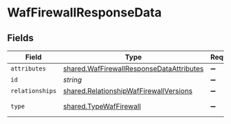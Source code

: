 # WafFirewallResponseData


## Fields

| Field                                                                                                | Type                                                                                                 | Required                                                                                             | Description                                                                                          | Example                                                                                              |
| ---------------------------------------------------------------------------------------------------- | ---------------------------------------------------------------------------------------------------- | ---------------------------------------------------------------------------------------------------- | ---------------------------------------------------------------------------------------------------- | ---------------------------------------------------------------------------------------------------- |
| `attributes`                                                                                         | [shared.WafFirewallResponseDataAttributes](../../models/shared/waffirewallresponsedataattributes.md) | :heavy_minus_sign:                                                                                   | N/A                                                                                                  |                                                                                                      |
| `id`                                                                                                 | *string*                                                                                             | :heavy_minus_sign:                                                                                   | N/A                                                                                                  | fW7g2uUGZzb2W9Euo4Mo0r                                                                               |
| `relationships`                                                                                      | [shared.RelationshipWafFirewallVersions](../../models/shared/relationshipwaffirewallversions.md)     | :heavy_minus_sign:                                                                                   | N/A                                                                                                  |                                                                                                      |
| `type`                                                                                               | [shared.TypeWafFirewall](../../models/shared/typewaffirewall.md)                                     | :heavy_minus_sign:                                                                                   | Resource type.                                                                                       |                                                                                                      |